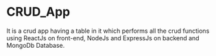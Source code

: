 # CRUD_App
It is a crud app having a table in it which performs all the crud functions using ReactJs on front-end, NodeJs and ExpressJs on backend and MongoDb Database.
